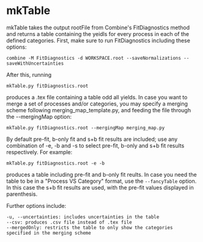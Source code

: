 # mkTable

mkTable takes the output rootFile from Combine's FitDiagnostics method and returns a table containing the yeidls for every process in each of the defined categories. First, make sure to run FitDiagnostics including these options:

    combine -M FitDiagnostics -d WORKSPACE.root --saveNormalizations --saveWithUncertainties
    
After this, running

    mkTable.py fitDiagnostics.root

produces a .tex file containing a table odd all yields. In case you want to merge a set of processes and/or categories, you may specify a merging scheme following merging_map_template.py, and feeding the file through the --mergingMap option:

    mkTable.py fitDiagnostics.root --mergingMap merging_map.py
    
By default pre-fit, b-only fit and s+b fit results are included; use any combination of -e, -b and -s to select pre-fit, b-only and s+b fit results respectively. For example:

    mkTable.py fitDiagnostics.root -e -b
    
produces a table including pre-fit and b-only fit reults. In case you need the table to be in a "Process VS Category" format, use the `--fancyTable` option. In this case the s+b fit results are used, with the pre-fit values displayed in parenthesis.
    
Further options include:

    -u, --uncertainties: includes uncertainties in the table
    --csv: produces .csv file instead of .tex file
    --mergedOnly: restricts the table to only show the categories specified in the merging scheme
    
